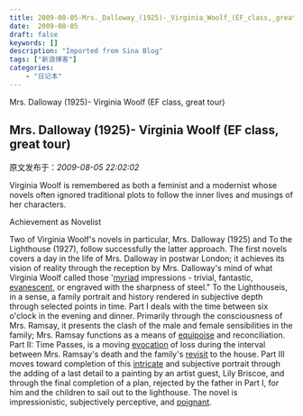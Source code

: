 ```yaml
---
title: 2009-08-05-Mrs._Dalloway_(1925)-_Virginia_Woolf_(EF_class,_great_tour)
date:  2009-08-05
draft: false
keywords: []
description: "Imported from Sina Blog"
tags: ["新浪博客"]
categories: 
    - "日记本"
---
```

Mrs. Dalloway (1925)- Virginia Woolf (EF class, great tour)
## Mrs. Dalloway (1925)- Virginia Woolf (EF class, great tour)

 原文发布于：*2009-08-05 22:02:02*

Virginia Woolf is remembered as both a feminist and a modernist
whose novels often ignored traditional plots to follow the inner
lives and musings of her characters.

Achievement as Novelist

Two of Virginia Woolf's novels in particular, Mrs.
Dalloway (1925) and To the Lighthouse (1927), follow
successfully the latter approach. The first novels covers a day in
the life of Mrs. Dalloway in postwar London; it achieves its vision
of reality through the reception by Mrs. Dalloway's mind of what
Virginia Woolf called those '[myriad](http&#58;//www.answers.com/topic/myriad)
impressions - trivial, fantastic, [evanescent](http&#58;//www.answers.com/topic/evanescent),
or engraved with the sharpness of steel." To the
Lighthouseis, in a sense, a family portrait and history
rendered in subjective depth through selected points in time. Part
I deals with the time between six o'clock in the evening and
dinner. Primarily through the consciousness of Mrs. Ramsay, it
presents the clash of the male and female sensibilities in the
family; Mrs. Ramsay functions as a means of [equipoise](http&#58;//www.answers.com/topic/equipoise)
and reconciliation. Part II&#58; Time Passes, is a
moving [evocation](http&#58;//www.answers.com/topic/evocation)
of loss during the interval between Mrs. Ramsay's death and the
family's [revisit](http&#58;//www.answers.com/topic/revisit)
to the house. Part III moves toward completion of this [intricate](http&#58;//www.answers.com/topic/intricate)
and subjective portrait through the adding of a last detail to a
painting by an artist guest, Lily Briscoe, and through the final
completion of a plan, rejected by the father in Part I, for him and
the children to sail out to the lighthouse. The novel is
impressionistic, subjectively perceptive, and [poignant](http&#58;//www.answers.com/topic/poignant).


